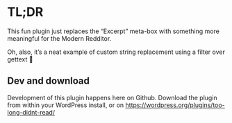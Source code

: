 # TL;DR

This fun plugin just replaces the “Excerpt” meta-box with something more meaningful for the Modern Redditor.

Oh, also, it’s a neat example of custom string replacement using a filter over gettext 🙂

## Dev and download

Development of this plugin happens here on Github. Download the plugin from within your WordPress install, or on https://wordpress.org/plugins/too-long-didnt-read/

